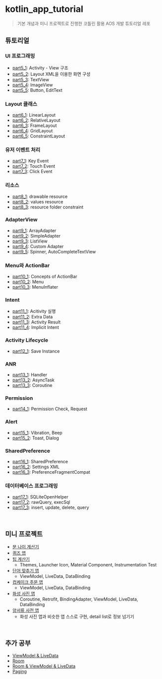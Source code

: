 # kotlin_app_tutorial

>기본 개념과 미니 프로젝트로 진행한 코틀린 활용 AOS 개발 튜토리얼 레포

## 튜토리얼
### UI 프로그래밍
 - [part5_1](https://github.com/HS0204/kotlin_app_programming_tutorial/tree/main/AndroidLab/c11_layout_with_XML): Activity - View 구조
 - [part5_2](https://github.com/HS0204/kotlin_app_programming_tutorial/tree/main/AndroidLab/c12_basic_property): Layout XML을 이용한 화면 구성
 - [part5_3](https://github.com/HS0204/kotlin_app_programming_tutorial/tree/main/AndroidLab/c13_textview): TextView
 - [part5_4](https://github.com/HS0204/kotlin_app_programming_tutorial/tree/main/AndroidLab/c14_imageview): ImageView
 - [part5_5](https://github.com/HS0204/kotlin_app_programming_tutorial/tree/main/AndroidLab/c15_button_and_edittext): Button, EditText

### Layout 클래스
 - [part6_1](https://github.com/HS0204/kotlin_app_programming_tutorial/tree/main/AndroidLab/c17_linearlayout): LinearLayout
 - [part6_2](https://github.com/HS0204/kotlin_app_programming_tutorial/tree/main/AndroidLab/c18_relativelayout): RelativeLayout
 - [part6_3](https://github.com/HS0204/kotlin_app_programming_tutorial/tree/main/AndroidLab/c19_framelayout): FrameLayout
 - [part6_4](https://github.com/HS0204/kotlin_app_programming_tutorial/tree/main/AndroidLab/c20_gridlayout): GridLayout
 - [part6_5](https://github.com/HS0204/kotlin_app_programming_tutorial/tree/main/AndroidLab/c21_constraintlayout): ConstraintLayout

### 유저 이벤트 처리
 - [part7_1](https://github.com/HS0204/kotlin_app_programming_tutorial/tree/main/AndroidLab/c23_keyevent): Key Event
 - [part7_2](https://github.com/HS0204/kotlin_app_programming_tutorial/tree/main/AndroidLab/c24_touchevent): Touch Event
 - [part7_3](https://github.com/HS0204/kotlin_app_programming_tutorial/tree/main/AndroidLab/c25_clickevent): Click Event

### 리소스
 - [part8_1](https://github.com/HS0204/kotlin_app_programming_tutorial/tree/main/AndroidLab/c27_drawableresource): drawable resource
 - [part8_2](https://github.com/HS0204/kotlin_app_programming_tutorial/tree/main/AndroidLab/c28_valuesresource): values resource
 - [part8_3](https://github.com/HS0204/kotlin_app_programming_tutorial/tree/main/AndroidLab/c29_resourcesfolderconstraint): resource folder constraint

### AdapterView
 - [part9_1](https://github.com/HS0204/kotlin_app_programming_tutorial/tree/main/AndroidLab/c31_arrayadapter): ArrayAdapter
 - [part9_2](https://github.com/HS0204/kotlin_app_programming_tutorial/tree/main/AndroidLab/c32_simpleadapter): SimpleAdapter
 - [part9_3](https://github.com/HS0204/kotlin_app_programming_tutorial/tree/main/AndroidLab/c33_listview): ListView
 - [part9_4](https://github.com/HS0204/kotlin_app_programming_tutorial/tree/main/AndroidLab/c34_customadapter): Custom Adapter
 - [part9_5](https://github.com/HS0204/kotlin_app_programming_tutorial/tree/main/AndroidLab/c35_spinner_autocompletetextview): Spinner, AutoCompleteTextView

### Menu와 ActionBar
 - [part10_1](https://github.com/HS0204/kotlin_app_programming_tutorial/tree/main/AndroidLab/c36_conceptsofactionbar): Concepts of ActionBar
 - [part10_2](https://github.com/HS0204/kotlin_app_programming_tutorial/tree/main/AndroidLab/c37_menu): Menu
 - [part10_3](https://github.com/HS0204/kotlin_app_programming_tutorial/tree/main/AndroidLab/c38_menuinflater): MenuInflater
 
### Intent
 - [part11_1](https://github.com/HS0204/kotlin_app_programming_tutorial/tree/main/AndroidLab/c40_activityexecution): Acitivity 실행
 - [part11_2](https://github.com/HS0204/kotlin_app_programming_tutorial/tree/main/AndroidLab/c41_extradata): Extra Data
 - [part11_3](https://github.com/HS0204/kotlin_app_programming_tutorial/tree/main/AndroidLab/c42_activityresult): Activity Result
 - [part11_4](https://github.com/HS0204/kotlin_app_programming_tutorial/tree/main/AndroidLab/c43_implicitintent): Implicit Intent
  
### Activity Lifecycle
 - [part12_1](https://github.com/HS0204/kotlin_app_programming_tutorial/tree/main/AndroidLab/c45_saveinstance): Save Instance

### ANR
 - [part13_1](https://github.com/HS0204/kotlin_app_programming_tutorial/tree/main/AndroidLab/c47_handler): Handler
 - [part13_2](https://github.com/HS0204/kotlin_app_programming_tutorial/tree/main/AndroidLab/c48_asynctask): AsyncTask
 - [part13_3](https://github.com/HS0204/kotlin_app_programming_tutorial/tree/main/AndroidLab/c49_coroutine): Coroutine

 ### Permission
 - [part14_1](https://github.com/HS0204/kotlin_app_programming_tutorial/tree/main/AndroidLab/c51_permissioncheckandrequest): Permission Check, Request
 
 ### Alert
 - [part15_1](https://github.com/HS0204/kotlin_app_programming_tutorial/tree/main/AndroidLab/c52_vibrationandbeep): Vibration, Beep
 - [part15_2](https://github.com/HS0204/kotlin_app_programming_tutorial/tree/main/AndroidLab/c53_toastanddialog): Toast, Dialog
  
 ### SharedPreference
 - [part16_1](https://github.com/HS0204/kotlin_app_programming_tutorial/tree/main/AndroidLab/c55_sharedpreference): SharedPreference
 - [part16_2](https://github.com/HS0204/kotlin_app_programming_tutorial/tree/main/AndroidLab/c56_settingsxml): Settings XML
 - [part16_3](https://github.com/HS0204/kotlin_app_programming_tutorial/tree/main/AndroidLab/c57_preferencefragmentcompat): PreferenceFragmentCompat
  
 ### 데이터베이스 프로그래밍
 - [part17_1](https://github.com/HS0204/kotlin_app_programming_tutorial/tree/main/AndroidLab/c59_sqliteopenhelper): SQLiteOpenHelper
 - [part17_2](https://github.com/HS0204/kotlin_app_programming_tutorial/tree/main/AndroidLab/c60_rawqueryandexecsql): rawQuery, execSql
 - [part17_3](https://github.com/HS0204/kotlin_app_programming_tutorial/tree/main/AndroidLab/c61_insert_update_delete_query): insert, update, delete, query

 <br>

 ## 미니 프로젝트
 - [분 나이 계산기](https://github.com/HS0204/kotlin_app_programming_tutorial/tree/main/AndroidLab/minagecalc)
 - [퀴즈 앱](https://github.com/HS0204/kotlin_app_programming_tutorial/tree/main/QuizApp)
 - [팁 계산기](https://github.com/HS0204/kotlin_app_programming_tutorial/tree/main/TipCalculator/app)
   - Themes, Launcher Icon, Material Component, Instrumentation Test
 - [단어 맞추기 앱](https://github.com/HS0204/kotlin_app_programming_tutorial/tree/main/android-basics-kotlin-unscramble-app-starter/app)
   - ViewModel, LiveData, DataBinding
 - [컵케이크 주문 앱](https://github.com/HS0204/kotlin_app_programming_tutorial/tree/main/android-basics-kotlin-cupcake-app-starter/app)
   - ViewModel, LiveData, DataBinding
 - [화성 사진 앱](https://github.com/HS0204/kotlin_app_programming_tutorial/tree/main/android-basics-kotlin-mars-photos-app-starter/app)
   - Coroutine, Retrofit, BindingAdapter, ViewModel, LiveData, DataBinding
 - [양서류 사전 앱](https://github.com/HS0204/kotlin_app_programming_tutorial/tree/main/android-basics-kotlin-amphibians-app-main/app)
   - 화성 사진 앱과 비슷한 앱 스스로 구현, detail list로 정보 넘기기
 <br>

 ## 추가 공부
 - [ViewModel & LiveData](https://github.com/HS0204/kotlin_app_programming_tutorial/tree/main/QuizApp/viewmodelandlivadata)
 - [Room](https://github.com/HS0204/kotlin_app_programming_tutorial/tree/main/RoomPractice/app)
 - [Room & ViewModel & LiveData](https://github.com/HS0204/kotlin_app_programming_tutorial/tree/main/RoomPractice/roomwitharchitecture)
 - [Paging](https://github.com/HS0204/kotlin_app_programming_tutorial/tree/main/android-paging-main/app)